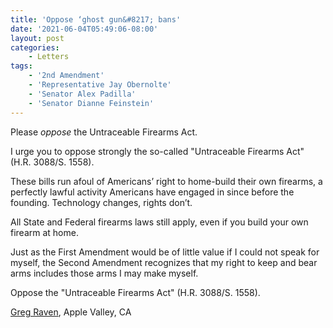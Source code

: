 ```yaml
---
title: 'Oppose ‘ghost gun&#8217; bans'
date: '2021-06-04T05:49:06-08:00'
layout: post
categories:
    - Letters
tags:
    - '2nd Amendment'
    - 'Representative Jay Obernolte'
    - 'Senator Alex Padilla'
    - 'Senator Dianne Feinstein'
---
```


Please *oppose* the Untraceable Firearms Act.

I urge you to oppose strongly the so-called "Untraceable Firearms Act" (H.R. 3088/S. 1558).

These bills run afoul of Americans’ right to home-build their own firearms, a perfectly lawful activity Americans have engaged in since before the founding. Technology changes, rights don’t.

All State and Federal firearms laws still apply, even if you build your own firearm at home.

Just as the First Amendment would be of little value if I could not speak for myself, the Second Amendment recognizes that my right to keep and bear arms includes those arms I may make myself.

Oppose the "Untraceable Firearms Act" (H.R. 3088/S. 1558).

[Greg Raven](https://www.gregraven.org/), Apple Valley, CA